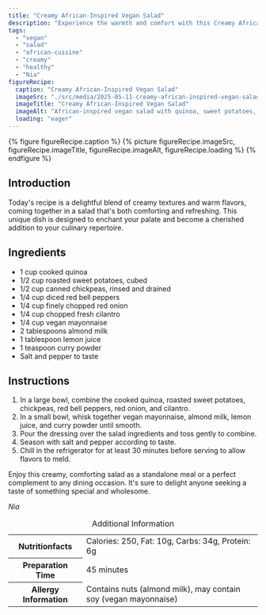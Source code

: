 ```yaml
---
title: "Creamy African-Inspired Vegan Salad"
description: "Experience the warmth and comfort with this Creamy African-Inspired Vegan Salad, perfect for any occasion. Packed with quinoa, sweet potatoes and a flavorful dressing."
tags:
  - "vegan"
  - "salad"
  - "african-cuisine"
  - "creamy"
  - "healthy"
  - "Nia"
figureRecipe: 
  caption: "Creamy African-Inspired Vegan Salad"
  imageSrc: "./src/media/2025-05-11-creamy-african-inspired-vegan-salad-6187.png"
  imageTitle: "Creamy African-Inspired Vegan Salad"
  imageAlt: "African-inspired vegan salad with quinoa, sweet potatoes, chickpeas, and veggies, dressed in curry, on a minimalist table with natural light."
  loading: "eager"
---
```


{% figure figureRecipe.caption %}
{% picture figureRecipe.imageSrc, figureRecipe.imageTitle, figureRecipe.imageAlt, figureRecipe.loading %}
{% endfigure %}

## Introduction

Today's recipe is a delightful blend of creamy textures and warm flavors, coming together in a salad that's both comforting and refreshing. This unique dish is designed to enchant your palate and become a cherished addition to your culinary repertoire.

## Ingredients

- 1 cup cooked quinoa
- 1/2 cup roasted sweet potatoes, cubed
- 1/2 cup canned chickpeas, rinsed and drained
- 1/4 cup diced red bell peppers
- 1/4 cup finely chopped red onion
- 1/4 cup chopped fresh cilantro
- 1/4 cup vegan mayonnaise
- 2 tablespoons almond milk
- 1 tablespoon lemon juice
- 1 teaspoon curry powder
- Salt and pepper to taste

## Instructions

1. In a large bowl, combine the cooked quinoa, roasted sweet potatoes, chickpeas, red bell peppers, red onion, and cilantro.
2. In a small bowl, whisk together vegan mayonnaise, almond milk, lemon juice, and curry powder until smooth.
3. Pour the dressing over the salad ingredients and toss gently to combine.
4. Season with salt and pepper according to taste.
5. Chill in the refrigerator for at least 30 minutes before serving to allow flavors to meld.

Enjoy this creamy, comforting salad as a standalone meal or a perfect complement to any dining occasion. It's sure to delight anyone seeking a taste of something special and wholesome.

*Nia*

<table><caption class='sr-only'>Additional Information</caption><tr><th>Nutritionfacts</th><td>Calories: 250, Fat: 10g, Carbs: 34g, Protein: 6g&nbsp;</td></tr><tr><th>Preparation Time</th><td>45 minutes&nbsp;</td></tr><tr><th>Allergy Information</th><td>Contains nuts (almond milk), may contain soy (vegan mayonnaise)&nbsp;</td></tr></table>

